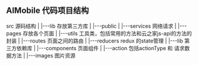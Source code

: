 ## AIMobile 代码项目结构
   src 源码结构
   |
   |---lib 存放第三方库 
   |
   |---public 
   |
   |---services 网络请求
   |
   |---pages 存放各个页面
   |
   |---utils 工具类，包括常用的方法和云之家js-api的方法的封装
   |
   |---routes 页面之间的路由
   |
   |---reducers redux 的state管理
   |
   |---lib 第三方依赖库
   |
   |---components 页面组件
   |
   |---action  包括actionType  和 请求数据方法
   |
   |---images 图片资源
